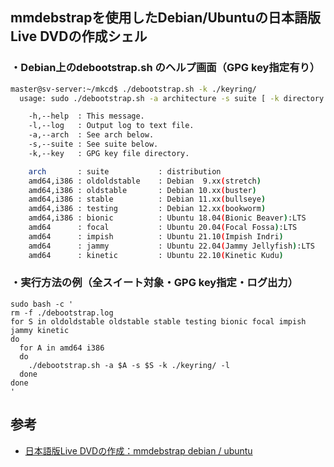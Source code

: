 ## mmdebstrapを使用したDebian/Ubuntuの**日本語版Live DVD**の作成シェル  
  
### ・Debian上のdebootstrap.sh のヘルプ画面（GPG key指定有り）
  
``` bash:Debian上のdebootstrap.sh のヘルプ画面（GPG key指定有り）
master@sv-server:~/mkcd$ ./debootstrap.sh -k ./keyring/
  usage: sudo ./debootstrap.sh -a architecture -s suite [ -k directory ]

    -h,--help  : This message.
    -l,--log   : Output log to text file.
    -a,--arch  : See arch below.
    -s,--suite : See suite below.
    -k,--key   : GPG key file directory.

    arch       : suite           : distribution
    amd64,i386 : oldoldstable    : Debian  9.xx(stretch)
    amd64,i386 : oldstable       : Debian 10.xx(buster)
    amd64,i386 : stable          : Debian 11.xx(bullseye)
    amd64,i386 : testing         : Debian 12.xx(bookworm)
    amd64,i386 : bionic          : Ubuntu 18.04(Bionic Beaver):LTS
    amd64      : focal           : Ubuntu 20.04(Focal Fossa):LTS
    amd64      : impish          : Ubuntu 21.10(Impish Indri)
    amd64      : jammy           : Ubuntu 22.04(Jammy Jellyfish):LTS
    amd64      : kinetic         : Ubuntu 22.10(Kinetic Kudu)
```
  
### ・実行方法の例（全スイート対象・GPG key指定・ログ出力）  
``` bash:実行方法の例（全スイート対象・GPG key指定・ログ出力）
sudo bash -c '
rm -f ./debootstrap.log
for S in oldoldstable oldstable stable testing bionic focal impish jammy kinetic
do
  for A in amd64 i386
  do
    ./debootstrap.sh -a $A -s $S -k ./keyring/ -l
  done
done
'
```
  
## 参考  
* [日本語版Live DVDの作成：mmdebstrap debian / ubuntu](https://qiita.com/office-itou/items/f212b93d990ac97f6c98)  
